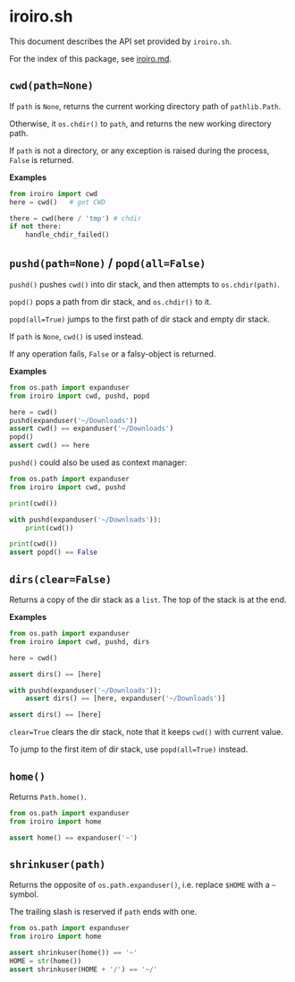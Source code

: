 # iroiro.sh

This document describes the API set provided by `iroiro.sh`.

For the index of this package, see [iroiro.md](iroiro.md).


## `cwd(path=None)`

If `path` is `None`, returns the current working directory path of `pathlib.Path`.

Otherwise, it `os.chdir()` to `path`, and returns the new working directory path.

If `path` is not a directory,
or any exception is raised during the process, `False` is returned.

__Examples__
```python
from iroiro import cwd
here = cwd()   # get CWD

there = cwd(here / 'tmp') # chdir
if not there:
    handle_chdir_failed()
```


## `pushd(path=None)` / `popd(all=False)`

`pushd()` pushes `cwd()` into dir stack, and then attempts to `os.chdir(path)`.

`popd()` pops a path from dir stack, and `os.chdir()` to it.

`popd(all=True)` jumps to the first path of dir stack and empty dir stack.

If `path` is `None`, `cwd()` is used instead.

If any operation fails, `False` or a falsy-object is returned.

__Examples__
```python
from os.path import expanduser
from iroiro import cwd, pushd, popd

here = cwd()
pushd(expanduser('~/Downloads'))
assert cwd() == expanduser('~/Downloads')
popd()
assert cwd() == here
```

`pushd()` could also be used as context manager:

```python
from os.path import expanduser
from iroiro import cwd, pushd

print(cwd())

with pushd(expanduser('~/Downloads')):
    print(cwd())

print(cwd())
assert popd() == False
```


## `dirs(clear=False)`

Returns a copy of the dir stack as a `list`. The top of the stack is at the end.

__Examples__
```python
from os.path import expanduser
from iroiro import cwd, pushd, dirs

here = cwd()

assert dirs() == [here]

with pushd(expanduser('~/Downloads')):
    assert dirs() == [here, expanduser('~/Downloads')]

assert dirs() == [here]
```

`clear=True` clears the dir stack, note that it keeps `cwd()` with current value.

To jump to the first item of dir stack, use `popd(all=True)` instead.


## `home()`

Returns `Path.home()`.

```python
from os.path import expanduser
from iroiro import home

assert home() == expanduser('~')
```


## `shrinkuser(path)`

Returns the opposite of `os.path.expanduser()`, i.e. replace `$HOME` with a `~` symbol.

The trailing slash is reserved if `path` ends with one.

```python
from os.path import expanduser
from iroiro import home

assert shrinkuser(home()) == '~'
HOME = str(home())
assert shrinkuser(HOME + '/') == '~/'
```
